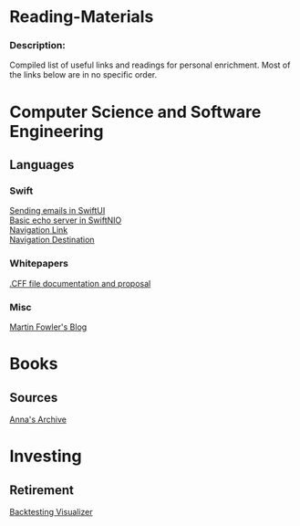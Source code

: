 # Reading-Materials
### Description:
Compiled list of useful links and readings for personal enrichment. Most of the links below are in no specific order.

# Computer Science and Software Engineering
## Languages
### Swift
  [Sending emails in SwiftUI](https://softwareanders.com/swiftui-email-a-complete-guide/)\
  [Basic echo server in SwiftNIO](https://github.com/mattpaletta/swift-nio-echo-server/blob/master/Sources/basic-client/Basic-Client.swift)\
  [Navigation Link](https://www.hackingwithswift.com/quick-start/swiftui/displaying-a-detail-screen-with-navigationlink)\
  [Navigation Destination](https://www.hackingwithswift.com/books/ios-swiftui/handling-navigation-the-smart-way-with-navigationdestination)
### Whitepapers
  [.CFF file documentation and proposal](https://ieeexplore.ieee.org/document/6246644/versions#versions)
### Misc
  [Martin Fowler's Blog](https://martinfowler.com/)
  
# Books
## Sources
  [Anna's Archive](https://annas-archive.org/)

# Investing
## Retirement
  [Backtesting Visualizer](https://www.portfoliovisualizer.com/)
